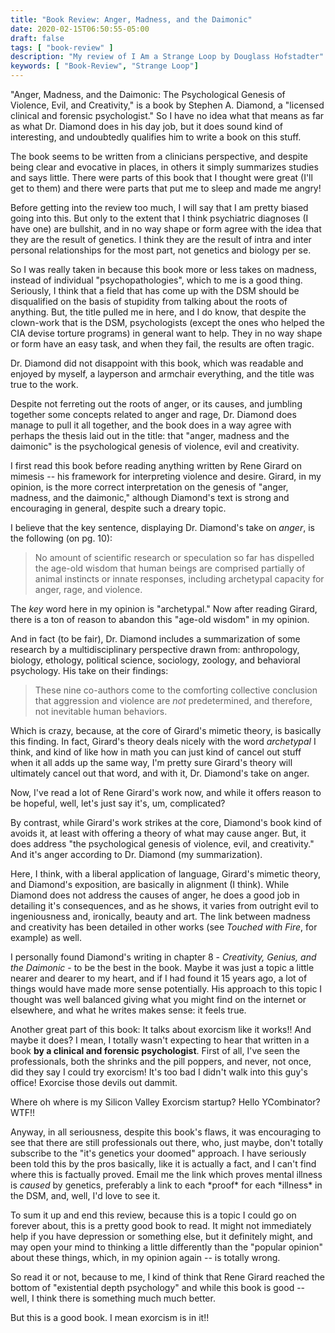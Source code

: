 ```yaml
---
title: "Book Review: Anger, Madness, and the Daimonic"
date: 2020-02-15T06:50:55-05:00
draft: false
tags: [ "book-review" ]
description: "My review of I Am a Strange Loop by Douglass Hofstadter"
keywords: [ "Book-Review", "Strange Loop"]
---
```


"Anger, Madness, and the Daimonic: The Psychological Genesis of
Violence, Evil, and Creativity," is a book by Stephen A. Diamond, a
"licensed clinical and forensic psychologist."  So I have no idea what
that means as far as what Dr. Diamond does in his day job, but it does
sound kind of interesting, and undoubtedly qualifies him to write a
book on this stuff.

The book seems to be written from a clinicians perspective, and
despite being clear and evocative in places, in others it simply
summarizes studies and says little.  There were parts of this book
that I thought were great (I'll get to them) and there were parts that
put me to sleep and made me angry!

Before getting into the review too much, I will say that I am pretty
biased going into this.  But only to the extent that I think
psychiatric diagnoses (I have one) are bullshit, and in no way shape
or form agree with the idea that they are the result of genetics.  I
think they are the result of intra and inter personal relationships for
the most part, not genetics and biology per se.

So I was really taken in because this book more or less takes on
madness, instead of individual "psychopathologies", which to me is a
good thing.  Seriously, I think that a field that has come up with
the DSM should be disqualified on the basis of stupidity from talking
about the roots of anything.  But, the title pulled me in here, and I
do know, that despite the clown-work that is the DSM, psychologists
(except the ones who helped the CIA devise torture programs) in
general want to help.  They in no way shape or form have an easy task,
and when they fail, the results are often tragic.

Dr. Diamond did not disappoint with this book, which was readable and
enjoyed by myself, a layperson and armchair everything, and the title
was true to the work.

Despite not ferreting out the roots of anger, or its causes, and
jumbling together some concepts related to anger and rage, Dr. Diamond
does manage to pull it all together, and the book does in a way agree
with perhaps the thesis laid out in the title: that "anger, madness
and the daimonic" is the psychological genesis of violence, evil and
creativity.

I first read this book before reading anything written by Rene Girard
on mimesis -- his framework for interpreting violence and desire.
Girard, in my opinion, is the more correct interpretation on the
genesis of "anger, madness, and the daimonic," although Diamond's text
is strong and encouraging in general, despite such a dreary topic.

I believe that the key sentence, displaying Dr. Diamond's take on
*anger*, is the following (on pg. 10):

>    No amount of scientific research or speculation so far has
>    dispelled the age-old wisdom that human beings are comprised
>    partially of animal instincts or innate responses, including
>    archetypal capacity for anger, rage, and violence.

The *key* word here in my opinion is "archetypal."  Now after reading
Girard, there is a ton of reason to abandon this "age-old wisdom" in
my opinion.

And in fact (to be fair), Dr. Diamond includes a summarization of some
research by a multidisciplinary perspective drawn from: anthropology,
biology, ethology, political science, sociology, zoology, and
behavioral psychology.  His take on their findings:

>   These nine co-authors come to the comforting collective
>   conclusion that aggression and violence are *not*
>   predetermined, and therefore, not inevitable human
>   behaviors.

Which is crazy, because, at the core of Girard's mimetic theory, is
basically this finding.  In fact, Girard's theory deals nicely with
the word *archetypal* I think, and kind of like how in math you can
just kind of cancel out stuff when it all adds up the same way, I'm
pretty sure Girard's theory will ultimately cancel out that word, and
with it, Dr. Diamond's take on anger.

Now, I've read a lot of Rene Girard's work now, and while it offers
reason to be hopeful, well, let's just say it's, um, complicated?

By contrast, while Girard's work strikes at the core, Diamond's book
kind of avoids it, at least with offering a theory of what may cause
anger.  But, it does address "the psychological genesis of violence,
evil, and creativity."  And it's anger according to Dr. Diamond (my
summarization).

Here, I think, with a liberal application of language, Girard's
mimetic theory, and Diamond's exposition, are basically in alignment
(I think).  While Diamond does not address the causes of anger, he
does a good job in detailing it's consequences, and as he shows, it
varies from outright evil to ingeniousness and, ironically, beauty and
art. The link between madness and creativity has been detailed in
other works (see *Touched with Fire*, for example) as well.

I personally found Diamond's writing in chapter 8 - *Creativity,
Genius, and the Daimonic* - to be the best in the book.  Maybe it was
just a topic a little nearer and dearer to my heart, and if I had
found it 15 years ago, a lot of things would have made more sense
potentially.  His approach to this topic I thought was well balanced
giving what you might find on the internet or elsewhere, and what he
writes makes sense: it feels true.

Another great part of this book: It talks about exorcism like it
works!! And maybe it does?  I mean, I totally wasn't expecting to hear
that written in a book **by a clinical and forensic psychologist**.
First of all, I've seen the professionals, both the shrinks and the
pill poppers, and never, not once, did they say I could try exorcism!
It's too bad I didn't walk into this guy's office!  Exorcise those
devils out dammit.

Where oh where is my Silicon Valley Exorcism startup?  Hello
YCombinator? WTF!!

Anyway, in all seriousness, despite this book's flaws, it was
encouraging to see that there are still professionals out there, who,
just maybe, don't totally subscribe to the "it's genetics your doomed"
approach.  I have seriously been told this by the pros basically,
like it is actually a fact, and I can't find where this is factually
proved.  Email me the link which proves mental illness is *caused* by
genetics, preferably a link to each \*proof\* for each \*illness\* in
the DSM, and, well, I'd love to see it.

To sum it up and end this review, because this is a topic I could go
on forever about, this is a pretty good book to read.  It might not
immediately help if you have depression or something else, but it
definitely might, and may open your mind to thinking a little
differently than the "popular opinion" about these things, which, in
my opinion again -- is totally wrong.

So read it or not, because to me, I kind of think that Rene Girard
reached the bottom of "existential depth psychology" and while this
book is good -- well, I think there is something much much better.

But this is a good book. I mean exorcism is in it!!






